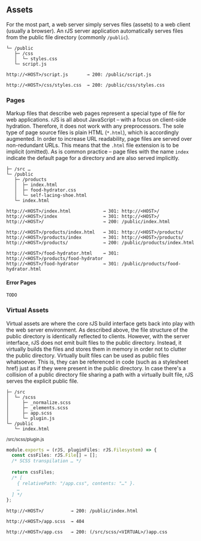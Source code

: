 ## Assets

For the most part, a web server simply serves files (assets) to a web client (usually a browser). An rJS server application automatically serves files from the public file directory (commonly `/public`).

``` dir
└─ /public
   ├─ /css
   │  └─ styles.css
   └─ script.js
```

``` dir
http://<HOST>/script.js       → 200: /public/script.js

http://<HOST>/css/styles.css  → 200: /public/css/styles.css
```

### Pages

Markup files that describe web pages represent a special type of file for web applications. rJS is all about JavaScript – with a focus on client-side hydration. Therefore, it does not work with any preprocessors. The sole type of page source files is plain HTML (`*.html`), which is accordingly augmented. In order to increase URL readability, page files are served over non-redundant URLs. This means that the `.html` file extension is to be implicit (omitted). As is common practice – page files with the name `index` indicate the default page for a directory and are also served implicitly.

``` dir
├─ /src …
└─ /public
   ├─ /products
   │  ├─ index.html
   │  ├─ food-hydrator.css
   │  └─ self-lacing-shoe.html
   └─ index.html
```

``` dir
http://<HOST>/index.html            → 301: http://<HOST>/
http://<HOST>/index                 → 301: http://<HOST>/
http://<HOST>/                      → 200: /public/index.html

http://<HOST>/products/index.html   → 301: http://<HOST>/products/
http://<HOST>/products/index        → 301: http://<HOST>/products/
http://<HOST>/products/             → 200: /public/products/index.html

http://<HOST>/food-hydrator.html    → 301: http://<HOST>/products/food-hydrator
http://<HOST>/food-hydrator         → 301: /public/products/food-hydrator.html
```

#### Error Pages

`TODO`

### Virtual Assets

Virtual assets are where the core rJS build interface gets back into play with the web server environment. As described above, the file structure of the public directory is identically reflected to clients. However, with the server interface, rJS does not emit built files to the public directory. Instead, it virtually builds the files and stores them in memory in order not to clutter the public directory. Virtually built files can be used as public files whatsoever. This is, they can be referenced in code (such as a stylesheet href) just as if they were present in the public directory. In case there's a collision of a public directory file sharing a path with a virtually built file, rJS serves the explicit public file.

``` dir
├─ /src
│  └─ /scss
│     ├─ _normalize.scss
│     ├─ _elements.scss
│     ├─ app.scss
│     └─ plugin.js
└─ /public
   └─ index.html
```

<small class="docs-filename">/src/scss/plugin.js</small>

``` ts
module.exports = (rJS, pluginFiles: rJS.Filesystem) => {
  const cssFiles: rJS.File[] = [];
  /* SCSS transpilation … */
  
  return cssFiles;
  /* [
    { relativePath: "/app.css", contents: "…" }.
    …
  ] */
};
```

``` dir
http://<HOST>/          → 200: /public/index.html

http://<HOST>/app.scss  → 404

http://<HOST>/app.css   → 200: (/src/scss/<VIRTUAL>/)app.css
```